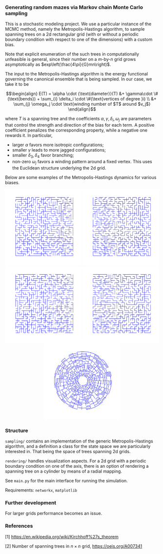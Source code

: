 ### Generating random mazes via Markov chain Monte Carlo sampling

This is a stochastic modeling project. We use a particular instance of the MCMC method, namely the Metropolis-Hastings algorithm, to sample spanning trees on a 2d rectangular grid (with or without a periodic boundary condition with respect to one of the dimensions) with a custom bias.

Note that explicit enumeration of the such trees in computationally unfeasible is general, since their number on a $m$-by-$n$ grid grows asymptotically as $exp\left(\frac{4\pi}{G}mn\right)$. 

The input to the Metropolis-Hastings algorithm is the energy functional governing the canonical ensemble that is being sampled. In our case, we take it to be
```math
\begin{align}
E(T) = \alpha \cdot {\text{diameter}}(T) &+ \gamma\cdot \#(\text{bends})
 + \sum_{i} \delta_i \cdot \#(\text{vertices of degree }i) \\
 &+ \sum_{j} \omega_j \cdot \text{winding number of $T$ around $v_j$}
\end{align}
```
where $T$ is a spanning tree and the coefficients $\alpha, \gamma, \delta_i, \omega_j$ are parameters that control the strength and direction of the bias for each term. A positive coefficient penalizes the corresponding property, while a negative one rewards it. In particular,
- larger $\alpha$ favors more isotropic configurations;
- smaller $\gamma$ leads to more jagged configurations;
- smaller $\delta_3, \delta_4$ favor branching;
- non-zero $\omega_j$ favors a winding pattern around a fixed vertex. This uses the Euclidean structure underlying the 2d grid. 

Below are some examples of the Metropolis-Hastings dynamics for various biases.

<div align="center">
  <img src="maze_straight.gif" width="250px" loop=infinite/>
  <img src="maze_turns.gif" width="250px" loop=infinite/>
</div>

<div align="center">
  <img src="maze_crosses.gif" width="250px" loop=infinite/>
  <img src="maze_whirpool.gif" width="250px" loop=infinite/>
</div>

<div align="center">
  <img src="maze_radial.gif" width="250px" loop=infinite/>
</div>

### Structure
`sampling/` contains an implementation of the generic Metropolis-Hastings algorithm, and a definition a class for the state space we are particularly interested in. That being the space of trees spanning 2d grids.

`rendering/` handles visualization aspects. For a 2d grid with a periodic boundary condition on one of the axis, there is an option of rendering a spanning tree on a cylinder by means of a radial mapping.

See `main.py` for the main interface for running the simulation.

Requirements: 
`networkx`, `matplotlib`

### Further development
For larger grids performance becomes an issue.

### References
[1] https://en.wikipedia.org/wiki/Kirchhoff%27s_theorem

[2] Number of spanning trees in $n\times n$ grid, https://oeis.org/A007341
